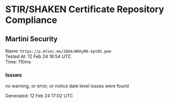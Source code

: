 # STIR/SHAKEN Certificate Repository Compliance

## Martini Security

Name: `https://p.mtsec.me/2884/WKKyM6-kptB5.pem`\
Tested At: 12 Feb 24 16:54 UTC\
Time: 110ms

### Issues

no warning, or error, or notice date level issues were found

Generated: 12 Feb 24 17:02 UTC
